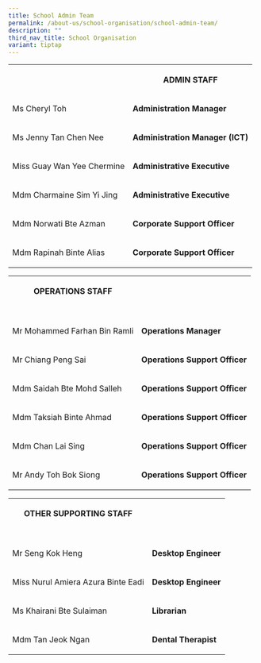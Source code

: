 ```yaml
---
title: School Admin Team
permalink: /about-us/school-organisation/school-admin-team/
description: ""
third_nav_title: School Organisation
variant: tiptap
---
```

<table style="minWidth: 50px">
<colgroup>
<col>
<col>
</colgroup>
<tbody>
<tr>
<th rowspan="1" colspan="1">
<p></p>
</th>
<th rowspan="1" colspan="1">
<p>ADMIN STAFF</p>
</th>
</tr>
<tr>
<td rowspan="1" colspan="1">
<p>Ms Cheryl Toh</p>
</td>
<td rowspan="1" colspan="1">
<p><strong>Administration Manager</strong>
</p>
</td>
</tr>
<tr>
<td rowspan="1" colspan="1">
<p>Ms Jenny Tan Chen Nee</p>
</td>
<td rowspan="1" colspan="1">
<p><strong>Administration Manager (ICT)</strong>
</p>
</td>
</tr>
<tr>
<td rowspan="1" colspan="1">
<p>Miss Guay Wan Yee Chermine</p>
</td>
<td rowspan="1" colspan="1">
<p><strong>Administrative Executive</strong>
</p>
</td>
</tr>
<tr>
<td rowspan="1" colspan="1">
<p>Mdm Charmaine Sim Yi Jing</p>
</td>
<td rowspan="1" colspan="1">
<p><strong>Administrative Executive</strong>
</p>
</td>
</tr>
<tr>
<td rowspan="1" colspan="1">
<p>Mdm Norwati Bte Azman</p>
</td>
<td rowspan="1" colspan="1">
<p><strong>Corporate Support Officer</strong>
</p>
</td>
</tr>
<tr>
<td rowspan="1" colspan="1">
<p>Mdm Rapinah Binte Alias</p>
</td>
<td rowspan="1" colspan="1">
<p><strong>Corporate Support Officer</strong>
</p>
</td>
</tr>
</tbody>
</table>
<table style="minWidth: 50px">
<colgroup>
<col>
<col>
</colgroup>
<tbody>
<tr>
<th rowspan="1" colspan="1">
<p>OPERATIONS STAFF</p>
</th>
<th rowspan="1" colspan="1">
<p></p>
</th>
</tr>
<tr>
<td rowspan="1" colspan="1">
<p></p>
</td>
<td rowspan="1" colspan="1">
<p></p>
</td>
</tr>
<tr>
<td rowspan="1" colspan="1">
<p>Mr Mohammed Farhan Bin Ramli</p>
</td>
<td rowspan="1" colspan="1">
<p><strong>Operations Manager</strong>
</p>
</td>
</tr>
<tr>
<td rowspan="1" colspan="1">
<p>Mr Chiang Peng Sai</p>
</td>
<td rowspan="1" colspan="1">
<p><strong>Operations Support Officer</strong>
</p>
</td>
</tr>
<tr>
<td rowspan="1" colspan="1">
<p>Mdm Saidah Bte Mohd Salleh</p>
</td>
<td rowspan="1" colspan="1">
<p><strong>Operations Support Officer</strong>
</p>
</td>
</tr>
<tr>
<td rowspan="1" colspan="1">
<p>Mdm Taksiah Binte Ahmad</p>
</td>
<td rowspan="1" colspan="1">
<p><strong>Operations Support Officer</strong>
</p>
</td>
</tr>
<tr>
<td rowspan="1" colspan="1">
<p>Mdm Chan Lai Sing</p>
</td>
<td rowspan="1" colspan="1">
<p><strong>Operations Support Officer</strong>
</p>
</td>
</tr>
<tr>
<td rowspan="1" colspan="1">
<p>Mr Andy Toh Bok Siong</p>
</td>
<td rowspan="1" colspan="1">
<p><strong>Operations Support Officer</strong>
</p>
</td>
</tr>
</tbody>
</table>
<table style="minWidth: 50px">
<colgroup>
<col>
<col>
</colgroup>
<tbody>
<tr>
<th rowspan="1" colspan="1">
<p>OTHER SUPPORTING STAFF</p>
</th>
<th rowspan="1" colspan="1">
<p></p>
</th>
</tr>
<tr>
<td rowspan="1" colspan="1">
<p></p>
</td>
<td rowspan="1" colspan="1">
<p></p>
</td>
</tr>
<tr>
<td rowspan="1" colspan="1">
<p>Mr Seng Kok Heng</p>
</td>
<td rowspan="1" colspan="1">
<p><strong>Desktop Engineer</strong>
</p>
</td>
</tr>
<tr>
<td rowspan="1" colspan="1">
<p>Miss Nurul Amiera Azura Binte Eadi</p>
</td>
<td rowspan="1" colspan="1">
<p><strong>Desktop Engineer</strong>
</p>
</td>
</tr>
<tr>
<td rowspan="1" colspan="1">
<p>Ms Khairani Bte Sulaiman</p>
</td>
<td rowspan="1" colspan="1">
<p><strong>Librarian</strong>
</p>
</td>
</tr>
<tr>
<td rowspan="1" colspan="1">
<p>Mdm Tan Jeok Ngan</p>
</td>
<td rowspan="1" colspan="1">
<p><strong>Dental Therapist</strong>
</p>
</td>
</tr>
</tbody>
</table>
<p></p>